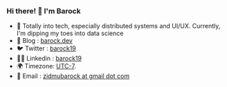 ### Hi there! 👋 I'm Barock
- 👀 Totally into tech, especially distributed systems and UI/UX. Currently, I'm dipping my toes into data science
- 📝 Blog : [barock.dev](https://barock.dev?ref=githubprofile)
- 🐦 Twitter : [barock19](https://x.com/barock19)
- 👨‍💼 Linkedin : [barock19](https://www.linkedin.com/in/barock19/)
- 🌍 Timezone: [UTC-7](https://www.timeanddate.com/worldclock/timezone/utc-7).
- 📨 Email : [zidmubarock at gmail dot com](mailto:zidmubarock@gmail.com)
